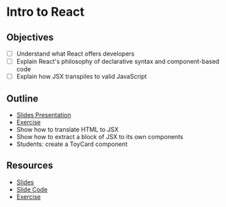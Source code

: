 # Intro to React

## Objectives

- [ ] Understand what React offers developers
- [ ] Explain React's philosophy of declarative syntax and component-based code
- [ ] Explain how JSX transpiles to valid JavaScript

## Outline

- [Slides Presentation](https://intro-react-slides.netlify.app/)
- [Exercise](https://codesandbox.io/s/react-toy-tale-exercise-ih7bc)
- Show how to translate HTML to JSX
- Show how to extract a block of JSX to its own components
- Students: create a ToyCard component

## Resources

- [Slides](https://intro-react-slides.netlify.app/)
- [Slide Code](https://github.com/ihollander/slides-intro-to-react)
- [Exercise](https://codesandbox.io/s/react-toy-tale-exercise-031521020121-v7s3y?file=/src/App.js)
